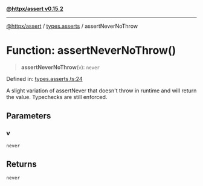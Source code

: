 [**@httpx/assert v0.15.2**](../../README.md)

***

[@httpx/assert](../../README.md) / [types.asserts](../README.md) / assertNeverNoThrow

# Function: assertNeverNoThrow()

> **assertNeverNoThrow**(`v`): `never`

Defined in: [types.asserts.ts:24](https://github.com/belgattitude/httpx/blob/8fd1b2a11c89b6d4d436a81e516da107a812f824/packages/assert/src/types.asserts.ts#L24)

A slight variation of assertNever that doesn't throw in runtime and
will return the value. Typechecks are still enforced.

## Parameters

### v

`never`

## Returns

`never`

